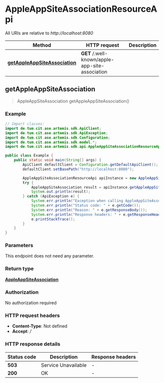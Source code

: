 # AppleAppSiteAssociationResourceApi

All URIs are relative to *http://localhost:8080*

| Method | HTTP request | Description |
|------------- | ------------- | -------------|
| [**getAppleAppSiteAssociation**](AppleAppSiteAssociationResourceApi.md#getAppleAppSiteAssociation) | **GET** /.well-known/apple-app-site-association |  |



## getAppleAppSiteAssociation

> AppleAppSiteAssociation getAppleAppSiteAssociation()



### Example

```java
// Import classes:
import de.tum.cit.ase.artemis.sdk.ApiClient;
import de.tum.cit.ase.artemis.sdk.ApiException;
import de.tum.cit.ase.artemis.sdk.Configuration;
import de.tum.cit.ase.artemis.sdk.model.*;
import de.tum.cit.ase.artemis.sdk.api.AppleAppSiteAssociationResourceApi;

public class Example {
    public static void main(String[] args) {
        ApiClient defaultClient = Configuration.getDefaultApiClient();
        defaultClient.setBasePath("http://localhost:8080");

        AppleAppSiteAssociationResourceApi apiInstance = new AppleAppSiteAssociationResourceApi(defaultClient);
        try {
            AppleAppSiteAssociation result = apiInstance.getAppleAppSiteAssociation();
            System.out.println(result);
        } catch (ApiException e) {
            System.err.println("Exception when calling AppleAppSiteAssociationResourceApi#getAppleAppSiteAssociation");
            System.err.println("Status code: " + e.getCode());
            System.err.println("Reason: " + e.getResponseBody());
            System.err.println("Response headers: " + e.getResponseHeaders());
            e.printStackTrace();
        }
    }
}
```

### Parameters

This endpoint does not need any parameter.

### Return type

[**AppleAppSiteAssociation**](AppleAppSiteAssociation.md)

### Authorization

No authorization required

### HTTP request headers

- **Content-Type**: Not defined
- **Accept**: */*

### HTTP response details
| Status code | Description | Response headers |
|-------------|-------------|------------------|
| **503** | Service Unavailable |  -  |
| **200** | OK |  -  |


